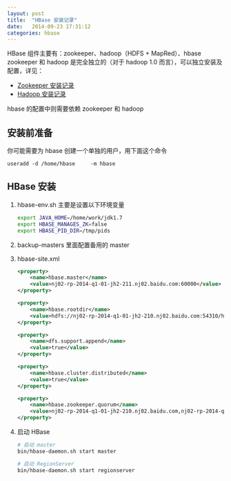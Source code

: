 ```yaml
---
layout: post
title:  "HBase 安装记录"
date:   2014-09-23 17:31:12
categories: hbase
---
```


HBase 组件主要有：zookeeper、hadoop（HDFS + MapRed）、hbase
zookeeper 和 hadoop 是完全独立的（对于 hadoop 1.0 而言），可以独立安装及配置，详见：

   * [Zookeeper 安装记录](http://songxincun.github.io/zookeeper/2014/09/23/zookeeper-install-how-to/)
   * [Hadoop 安装记录](http://songxincun.github.io/hadoop/2014/09/23/hadoop-install-how-to/)

hbase 的配置中则需要依赖 zookeeper 和 hadoop

## 安装前准备
你可能需要为 hbase 创建一个单独的用户，用下面这个命令

```
useradd -d /home/hbase     -m hbase
```

## HBase 安装
1.  hbase-env.sh
    主要是设置以下环境变量

    ```bash
    export JAVA_HOME=/home/work/jdk1.7
    export HBASE_MANAGES_ZK=false
    export HBASE_PID_DIR=/tmp/pids
    ```

2.  backup-masters
    里面配置备用的 master

3.  hbase-site.xml
    
    ```xml
    <property>
        <name>hbase.master</name>
        <value>nj02-rp-2014-q1-01-jh2-211.nj02.baidu.com:60000</value>
    </property>

    <property>
        <name>hbase.rootdir</name>
        <value>hdfs://nj02-rp-2014-q1-01-jh2-210.nj02.baidu.com:54310/hbase</value>
    </property>

    <property>
        <name>dfs.support.append</name>
        <value>true</value>
    </property>

    <property>
        <name>hbase.cluster.distributed</name>
        <value>true</value>
    </property>

    <property>
        <name>hbase.zookeeper.quorum</name>
        <value>nj02-rp-2014-q1-01-jh2-210.nj02.baidu.com,nj02-rp-2014-q1-01-jh2-211.nj02.baidu.com,nj02-rp-2014-q1-01-jh2-212.nj02.baidu.com</value>
    </property>
    ```

4.  启动 HBase

    ```bash
    # 启动 master
    bin/hbase-daemon.sh start master

    # 启动 RegionServer
    bin/hbase-daemon.sh start regionserver
    ```

[jekyll-gh]: https://github.com/jekyll/jekyll
[jekyll]:    http://jekyllrb.com


